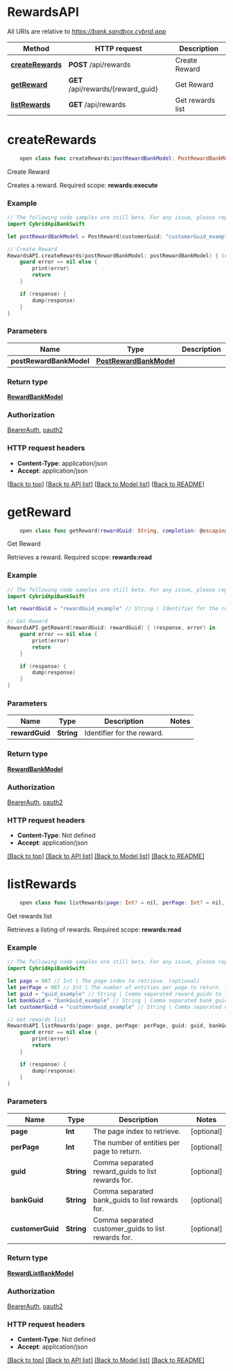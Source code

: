 # RewardsAPI

All URIs are relative to *https://bank.sandbox.cybrid.app*

Method | HTTP request | Description
------------- | ------------- | -------------
[**createRewards**](RewardsAPI.md#createrewards) | **POST** /api/rewards | Create Reward
[**getReward**](RewardsAPI.md#getreward) | **GET** /api/rewards/{reward_guid} | Get Reward
[**listRewards**](RewardsAPI.md#listrewards) | **GET** /api/rewards | Get rewards list


# **createRewards**
```swift
    open class func createRewards(postRewardBankModel: PostRewardBankModel, completion: @escaping (_ data: RewardBankModel?, _ error: Error?) -> Void)
```

Create Reward

Creates a reward.  Required scope: **rewards:execute**

### Example
```swift
// The following code samples are still beta. For any issue, please report via http://github.com/OpenAPITools/openapi-generator/issues/new
import CybridApiBankSwift

let postRewardBankModel = PostReward(customerGuid: "customerGuid_example", symbol: "symbol_example", receiveAmount: 123, deliverAmount: 123) // PostRewardBankModel | 

// Create Reward
RewardsAPI.createRewards(postRewardBankModel: postRewardBankModel) { (response, error) in
    guard error == nil else {
        print(error)
        return
    }

    if (response) {
        dump(response)
    }
}
```

### Parameters

Name | Type | Description  | Notes
------------- | ------------- | ------------- | -------------
 **postRewardBankModel** | [**PostRewardBankModel**](PostRewardBankModel.md) |  | 

### Return type

[**RewardBankModel**](RewardBankModel.md)

### Authorization

[BearerAuth](../README.md#BearerAuth), [oauth2](../README.md#oauth2)

### HTTP request headers

 - **Content-Type**: application/json
 - **Accept**: application/json

[[Back to top]](#) [[Back to API list]](../README.md#documentation-for-api-endpoints) [[Back to Model list]](../README.md#documentation-for-models) [[Back to README]](../README.md)

# **getReward**
```swift
    open class func getReward(rewardGuid: String, completion: @escaping (_ data: RewardBankModel?, _ error: Error?) -> Void)
```

Get Reward

Retrieves a reward.  Required scope: **rewards:read**

### Example
```swift
// The following code samples are still beta. For any issue, please report via http://github.com/OpenAPITools/openapi-generator/issues/new
import CybridApiBankSwift

let rewardGuid = "rewardGuid_example" // String | Identifier for the reward.

// Get Reward
RewardsAPI.getReward(rewardGuid: rewardGuid) { (response, error) in
    guard error == nil else {
        print(error)
        return
    }

    if (response) {
        dump(response)
    }
}
```

### Parameters

Name | Type | Description  | Notes
------------- | ------------- | ------------- | -------------
 **rewardGuid** | **String** | Identifier for the reward. | 

### Return type

[**RewardBankModel**](RewardBankModel.md)

### Authorization

[BearerAuth](../README.md#BearerAuth), [oauth2](../README.md#oauth2)

### HTTP request headers

 - **Content-Type**: Not defined
 - **Accept**: application/json

[[Back to top]](#) [[Back to API list]](../README.md#documentation-for-api-endpoints) [[Back to Model list]](../README.md#documentation-for-models) [[Back to README]](../README.md)

# **listRewards**
```swift
    open class func listRewards(page: Int? = nil, perPage: Int? = nil, guid: String? = nil, bankGuid: String? = nil, customerGuid: String? = nil, completion: @escaping (_ data: RewardListBankModel?, _ error: Error?) -> Void)
```

Get rewards list

Retrieves a listing of rewards.  Required scope: **rewards:read**

### Example
```swift
// The following code samples are still beta. For any issue, please report via http://github.com/OpenAPITools/openapi-generator/issues/new
import CybridApiBankSwift

let page = 987 // Int | The page index to retrieve. (optional)
let perPage = 987 // Int | The number of entities per page to return. (optional)
let guid = "guid_example" // String | Comma separated reward_guids to list rewards for. (optional)
let bankGuid = "bankGuid_example" // String | Comma separated bank_guids to list rewards for. (optional)
let customerGuid = "customerGuid_example" // String | Comma separated customer_guids to list rewards for. (optional)

// Get rewards list
RewardsAPI.listRewards(page: page, perPage: perPage, guid: guid, bankGuid: bankGuid, customerGuid: customerGuid) { (response, error) in
    guard error == nil else {
        print(error)
        return
    }

    if (response) {
        dump(response)
    }
}
```

### Parameters

Name | Type | Description  | Notes
------------- | ------------- | ------------- | -------------
 **page** | **Int** | The page index to retrieve. | [optional] 
 **perPage** | **Int** | The number of entities per page to return. | [optional] 
 **guid** | **String** | Comma separated reward_guids to list rewards for. | [optional] 
 **bankGuid** | **String** | Comma separated bank_guids to list rewards for. | [optional] 
 **customerGuid** | **String** | Comma separated customer_guids to list rewards for. | [optional] 

### Return type

[**RewardListBankModel**](RewardListBankModel.md)

### Authorization

[BearerAuth](../README.md#BearerAuth), [oauth2](../README.md#oauth2)

### HTTP request headers

 - **Content-Type**: Not defined
 - **Accept**: application/json

[[Back to top]](#) [[Back to API list]](../README.md#documentation-for-api-endpoints) [[Back to Model list]](../README.md#documentation-for-models) [[Back to README]](../README.md)


